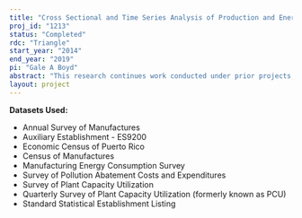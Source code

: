```yaml
---
title: "Cross Sectional and Time Series Analysis of Production and Energy Efficiency in Manufacturing"
proj_id: "1213"
status: "Completed"
rdc: "Triangle"
start_year: "2014"
end_year: "2019"
pi: "Gale A Boyd"
abstract: "This research continues work conducted under prior projects, conducting both cross-sectional and time series analyses of the underlying causes of changes in the distributions of production and energy efficiency. The principal analytic approach will be the application of frontier production functions and related procedures. Prior projects have successfully implemented these methods for selected industrial sectors."
layout: project
---
```


**Datasets Used:**

  - Annual Survey of Manufactures 
  - Auxiliary Establishment - ES9200 
  - Economic Census of Puerto Rico 
  - Census of Manufactures 
  - Manufacturing Energy Consumption Survey 
  - Survey of Pollution Abatement Costs and Expenditures 
  - Survey of Plant Capacity Utilization 
  - Quarterly Survey of Plant Capacity Utilization (formerly known as PCU) 
  - Standard Statistical Establishment Listing 

